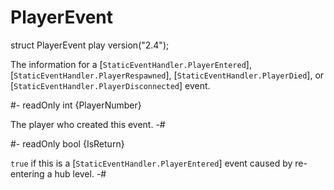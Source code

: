 # PlayerEvent

[PlayerDied]: StaticEventHandler.md#mthd-PlayerDied
[PlayerDisconnected]: StaticEventHandler.md#mthd-PlayerDisconnected
[PlayerEntered]: StaticEventHandler.md#mthd-PlayerEntered
[PlayerRespawned]: StaticEventHandler.md#mthd-PlayerRespawned

[StaticEventHandler]: StaticEventHandler.md

<!-- api-declaration -->
struct PlayerEvent play version("2.4");

<!-- api-definition -->
The information for a [`StaticEventHandler.PlayerEntered`],
[`StaticEventHandler.PlayerRespawned`],
[`StaticEventHandler.PlayerDied`], or
[`StaticEventHandler.PlayerDisconnected`] event.

<!-- api-members -->
#-
readOnly int {PlayerNumber}

The player who created this event.
-#

#-
readOnly bool {IsReturn}

`true` if this is a [`StaticEventHandler.PlayerEntered`] event caused
by re-entering a hub level.
-#
